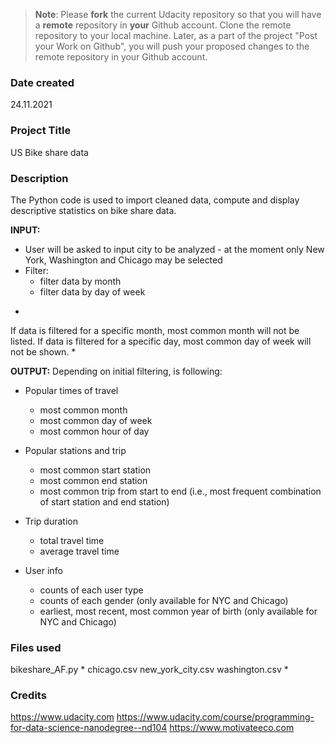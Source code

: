 >**Note**: Please **fork** the current Udacity repository so that you will have a **remote** repository in **your** Github account. Clone the remote repository to your local machine. Later, as a part of the project "Post your Work on Github", you will push your proposed changes to the remote repository in your Github account.

### Date created
24.11.2021

### Project Title
US Bike share data

### Description
The Python code is used to import cleaned data, compute and display descriptive statistics on bike share data.

**INPUT:**
- User will be asked to input city to be analyzed - at the moment only New York, Washington and Chicago may be selected
- Filter:
  * filter data by month
  * filter data by day of week

*
If data is filtered for a specific month, most common month will not be listed.
If data is filtered for a specific day, most common day of week will not be shown.
*

**OUTPUT:**
Depending on initial filtering, is following:
- Popular times of travel
  * most common month
  * most common day of week
  * most common hour of day

- Popular stations and trip
  *  most common start station
  *  most common end station
  *  most common trip from start to end (i.e., most frequent combination of start station and end station)

- Trip duration
  *  total travel time
  *  average travel time

- User info
  *  counts of each user type
  *  counts of each gender (only available for NYC and Chicago)
  *  earliest, most recent, most common year of birth (only available for NYC and Chicago)


### Files used
bikeshare_AF.py
*
chicago.csv
new_york_city.csv
washington.csv
*

### Credits
https://www.udacity.com
https://www.udacity.com/course/programming-for-data-science-nanodegree--nd104
https://www.motivateeco.com
